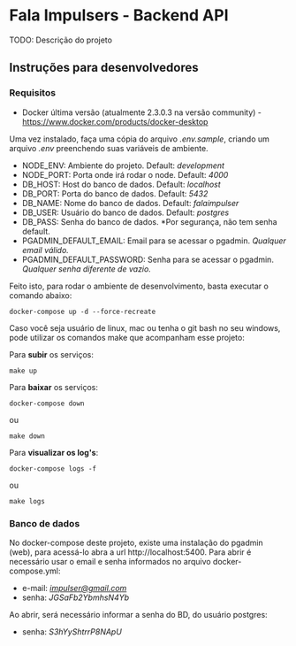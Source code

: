 # Fala Impulsers - Backend API

TODO: Descrição do projeto

## Instruções para desenvolvedores

### Requisitos

  * Docker última versão (atualmente 2.3.0.3 na versão community) - https://www.docker.com/products/docker-desktop

  Uma vez instalado, faça uma cópia do arquivo *.env.sample*, criando um arquivo *.env* preenchendo suas variáveis de ambiente.

  * NODE_ENV: Ambiente do projeto. Default: *development*
  * NODE_PORT: Porta onde irá rodar o node. Default: *4000*
  * DB_HOST: Host do banco de dados. Default: *localhost*
  * DB_PORT: Porta do banco de dados. Default: *5432*
  * DB_NAME: Nome do banco de dados. Default: *falaimpulser*
  * DB_USER: Usuário do banco de dados. Default: *postgres*
  * DB_PASS: Senha do banco de dados. *Por segurança, não tem senha default.
  * PGADMIN_DEFAULT_EMAIL: Email para se acessar o pgadmin. *Qualquer email válido.*
  * PGADMIN_DEFAULT_PASSWORD: Senha para se acessar o pgadmin. *Qualquer senha diferente de vazio.*

  Feito isto, para rodar o ambiente de desenvolvimento, basta executar o comando abaixo:

  ```
  docker-compose up -d --force-recreate
  ```

  Caso você seja usuário de linux, mac ou tenha o git bash no seu windows, pode utilizar os comandos make que acompanham esse projeto:

  Para **subir** os serviços:

  ```
  make up
  ```

  Para **baixar** os serviços:

  ```
  docker-compose down
  ```
  ou
  ```
  make down
  ```

  Para **visualizar os log's**:
  ```
  docker-compose logs -f
  ```
  ou
  ```
  make logs
  ```

### Banco de dados

  No docker-compose deste projeto, existe uma instalação do pgadmin (web), para acessá-lo abra a url http://localhost:5400. Para abrir é necessário usar o email e senha informados no arquivo docker-compose.yml:
  
  * e-mail: *impulser@gmail.com*
  * senha: *JGSaFb2YbmhsN4Yb*

  Ao abrir, será necessário informar a senha do BD, do usuário postgres:

  * senha: *S3hYyShtrrP8NApU*